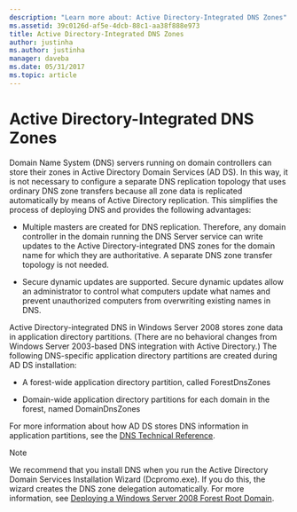 ```yaml
---
description: "Learn more about: Active Directory-Integrated DNS Zones"
ms.assetid: 39c0126d-af5e-4dcb-88c1-aa38f888e973
title: Active Directory-Integrated DNS Zones
author: justinha
ms.author: justinha
manager: daveba
ms.date: 05/31/2017
ms.topic: article
---
```


# Active Directory-Integrated DNS Zones

Domain Name System (DNS) servers running on domain controllers can store their zones in Active Directory Domain Services (AD DS). In this way, it is not necessary to configure a separate DNS replication topology that uses ordinary DNS zone transfers because all zone data is replicated automatically by means of Active Directory replication. This simplifies the process of deploying DNS and provides the following advantages:

- Multiple masters are created for DNS replication. Therefore, any domain controller in the domain running the DNS Server service can write updates to the Active Directory-integrated DNS zones for the domain name for which they are authoritative. A separate DNS zone transfer topology is not needed.

- Secure dynamic updates are supported. Secure dynamic updates allow an administrator to control what computers update what names and prevent unauthorized computers from overwriting existing names in DNS.

Active Directory-integrated DNS in  Windows Server 2008  stores zone data in application directory partitions. (There are no behavioral changes from Windows Server 2003-based DNS integration with Active Directory.) The following DNS-specific application directory partitions are created during AD DS installation:

- A forest-wide application directory partition, called ForestDnsZones

- Domain-wide application directory partitions for each domain in the forest, named DomainDnsZones

For more information about how AD DS stores DNS information in application partitions, see the [DNS Technical Reference](/previous-versions/windows/it-pro/windows-server-2003/cc779926(v=ws.10)).

> [!NOTE]
> We recommend that you install DNS when you run the Active Directory Domain Services Installation Wizard (Dcpromo.exe). If you do this, the wizard creates the DNS zone delegation automatically. For more information, see [Deploying a Windows Server 2008 Forest Root Domain](/previous-versions/windows/it-pro/windows-server-2008-r2-and-2008/cc731174(v=ws.10)).
